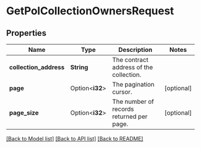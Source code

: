 # GetPolCollectionOwnersRequest

## Properties

Name | Type | Description | Notes
------------ | ------------- | ------------- | -------------
**collection_address** | **String** | The contract address of the collection. | 
**page** | Option<**i32**> | The pagination cursor. | [optional]
**page_size** | Option<**i32**> | The number of records returned per page. | [optional]

[[Back to Model list]](../README.md#documentation-for-models) [[Back to API list]](../README.md#documentation-for-api-endpoints) [[Back to README]](../README.md)


